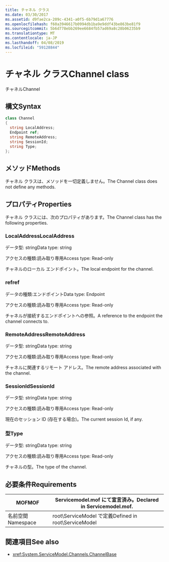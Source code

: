 ```yaml
---
title: チャネル クラス
ms.date: 03/30/2017
ms.assetid: d9fae2ca-209c-4341-a0f5-6b79d1a67776
ms.openlocfilehash: f60a3946617b0994db1ba9e9ddf43be863be81f9
ms.sourcegitcommit: 5b6d778ebb269ee6684fb57ad69a8c28b06235b9
ms.translationtype: MT
ms.contentlocale: ja-JP
ms.lasthandoff: 04/08/2019
ms.locfileid: "59128844"
---
```

# <a name="channel-class"></a><span data-ttu-id="c711c-102">チャネル クラス</span><span class="sxs-lookup"><span data-stu-id="c711c-102">Channel class</span></span>
<span data-ttu-id="c711c-103">チャネル</span><span class="sxs-lookup"><span data-stu-id="c711c-103">Channel</span></span>  
  
## <a name="syntax"></a><span data-ttu-id="c711c-104">構文</span><span class="sxs-lookup"><span data-stu-id="c711c-104">Syntax</span></span>  
  
```csharp
class Channel  
{  
  string LocalAddress;  
  Endpoint ref;  
  string RemoteAddress;  
  string SessionId;  
  string Type;  
};  
```  
  
## <a name="methods"></a><span data-ttu-id="c711c-105">メソッド</span><span class="sxs-lookup"><span data-stu-id="c711c-105">Methods</span></span>  
 <span data-ttu-id="c711c-106">チャネル クラスは、メソッドを一切定義しません。</span><span class="sxs-lookup"><span data-stu-id="c711c-106">The Channel class does not define any methods.</span></span>  
  
## <a name="properties"></a><span data-ttu-id="c711c-107">プロパティ</span><span class="sxs-lookup"><span data-stu-id="c711c-107">Properties</span></span>  
 <span data-ttu-id="c711c-108">チャネル クラスには、次のプロパティがあります。</span><span class="sxs-lookup"><span data-stu-id="c711c-108">The Channel class has the following properties.</span></span>  
  
### <a name="localaddress"></a><span data-ttu-id="c711c-109">LocalAddress</span><span class="sxs-lookup"><span data-stu-id="c711c-109">LocalAddress</span></span>  
 <span data-ttu-id="c711c-110">データ型: string</span><span class="sxs-lookup"><span data-stu-id="c711c-110">Data type: string</span></span>  
  
 <span data-ttu-id="c711c-111">アクセスの種類:読み取り専用</span><span class="sxs-lookup"><span data-stu-id="c711c-111">Access type: Read-only</span></span>  
  
 <span data-ttu-id="c711c-112">チャネルのローカル エンドポイント。</span><span class="sxs-lookup"><span data-stu-id="c711c-112">The local endpoint for the channel.</span></span>  
  
### <a name="ref"></a><span data-ttu-id="c711c-113">ref</span><span class="sxs-lookup"><span data-stu-id="c711c-113">ref</span></span>  
 <span data-ttu-id="c711c-114">データの種類:エンドポイント</span><span class="sxs-lookup"><span data-stu-id="c711c-114">Data type: Endpoint</span></span>  
  
 <span data-ttu-id="c711c-115">アクセスの種類:読み取り専用</span><span class="sxs-lookup"><span data-stu-id="c711c-115">Access type: Read-only</span></span>  
  
 <span data-ttu-id="c711c-116">チャネルが接続するエンドポイントへの参照。</span><span class="sxs-lookup"><span data-stu-id="c711c-116">A reference to the endpoint the channel connects to.</span></span>  
  
### <a name="remoteaddress"></a><span data-ttu-id="c711c-117">RemoteAddress</span><span class="sxs-lookup"><span data-stu-id="c711c-117">RemoteAddress</span></span>  
 <span data-ttu-id="c711c-118">データ型: string</span><span class="sxs-lookup"><span data-stu-id="c711c-118">Data type: string</span></span>  
  
 <span data-ttu-id="c711c-119">アクセスの種類:読み取り専用</span><span class="sxs-lookup"><span data-stu-id="c711c-119">Access type: Read-only</span></span>  
  
 <span data-ttu-id="c711c-120">チャネルに関連するリモート アドレス。</span><span class="sxs-lookup"><span data-stu-id="c711c-120">The remote address associated with the channel.</span></span>  
  
### <a name="sessionid"></a><span data-ttu-id="c711c-121">SessionId</span><span class="sxs-lookup"><span data-stu-id="c711c-121">SessionId</span></span>  
 <span data-ttu-id="c711c-122">データ型: string</span><span class="sxs-lookup"><span data-stu-id="c711c-122">Data type: string</span></span>  
  
 <span data-ttu-id="c711c-123">アクセスの種類:読み取り専用</span><span class="sxs-lookup"><span data-stu-id="c711c-123">Access type: Read-only</span></span>  
  
 <span data-ttu-id="c711c-124">現在のセッション ID (存在する場合)。</span><span class="sxs-lookup"><span data-stu-id="c711c-124">The current session Id, if any.</span></span>  
  
### <a name="type"></a><span data-ttu-id="c711c-125">型</span><span class="sxs-lookup"><span data-stu-id="c711c-125">Type</span></span>  
 <span data-ttu-id="c711c-126">データ型: string</span><span class="sxs-lookup"><span data-stu-id="c711c-126">Data type: string</span></span>  
  
 <span data-ttu-id="c711c-127">アクセスの種類:読み取り専用</span><span class="sxs-lookup"><span data-stu-id="c711c-127">Access type: Read-only</span></span>  
  
 <span data-ttu-id="c711c-128">チャネルの型。</span><span class="sxs-lookup"><span data-stu-id="c711c-128">The type of the channel.</span></span>  
  
## <a name="requirements"></a><span data-ttu-id="c711c-129">必要条件</span><span class="sxs-lookup"><span data-stu-id="c711c-129">Requirements</span></span>  
  
|<span data-ttu-id="c711c-130">MOF</span><span class="sxs-lookup"><span data-stu-id="c711c-130">MOF</span></span>|<span data-ttu-id="c711c-131">Servicemodel.mof にて宣言済み。</span><span class="sxs-lookup"><span data-stu-id="c711c-131">Declared in Servicemodel.mof.</span></span>|  
|---------|-----------------------------------|  
|<span data-ttu-id="c711c-132">名前空間</span><span class="sxs-lookup"><span data-stu-id="c711c-132">Namespace</span></span>|<span data-ttu-id="c711c-133">root\ServiceModel で定義</span><span class="sxs-lookup"><span data-stu-id="c711c-133">Defined in root\ServiceModel</span></span>|  
  
## <a name="see-also"></a><span data-ttu-id="c711c-134">関連項目</span><span class="sxs-lookup"><span data-stu-id="c711c-134">See also</span></span>

- <xref:System.ServiceModel.Channels.ChannelBase>
